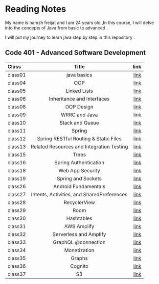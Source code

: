 # Reading Notes
My name is hamzh freijat and I am 24 years old ,In this course, I will delve into the concepts of Java from basic to advanced . 

I will put my journey to learn java step by step in this repository . 

## Code 401 - Advanced Software Development


| Class   |                                             Title                                             |                                                                 link |
|:--------|:---------------------------------------------------------------------------------------------:|---------------------------------------------------------------------:|
| class01 |                                          java basics                                          | [link](https://hamzhfreajat.github.io/reading-notes/java401/class01) |
| class04 |                                              OOP                                              | [link](https://hamzhfreajat.github.io/reading-notes/java401/class04) |
| class05 |                                         Linked Lists                                          | [link](https://hamzhfreajat.github.io/reading-notes/java401/class05) |
| class06 |                                  Inheritance and Interfaces                                   | [link](https://hamzhfreajat.github.io/reading-notes/java401/class06) |
| class08 |                                          OOP Design                                           | [link](https://hamzhfreajat.github.io/reading-notes/java401/class08) |
| class09 |                                         WRRC and Java                                         | [link](https://hamzhfreajat.github.io/reading-notes/java401/class09) |
| class10 |                                        Stack and Queue                                        | [link](https://hamzhfreajat.github.io/reading-notes/java401/class10) |
| class11 |                                            Spring                                             | [link](https://hamzhfreajat.github.io/reading-notes/java401/class11) |
| class12 |                             Spring RESTful Routing & Static Files                             | [link](https://hamzhfreajat.github.io/reading-notes/java401/class12) |
| class13 |                           Related Resources and Integration Testing                           | [link](https://hamzhfreajat.github.io/reading-notes/java401/class13) |
| class15 |                                             Trees                                             | [link](https://hamzhfreajat.github.io/reading-notes/java401/class15) |
| class16 |                                     Spring Authentication                                     | [link](https://hamzhfreajat.github.io/reading-notes/java401/class16) |
| class18 |                                       Web App Security                                        | [link](https://hamzhfreajat.github.io/reading-notes/java401/class18) |
| class19 |                                      Spring and Sockets                                       | [link](https://hamzhfreajat.github.io/reading-notes/java401/class19) |
| class26 |                                     Android Fundamentals                                      | [link](https://hamzhfreajat.github.io/reading-notes/java401/class26) |
| class27 |                          Intents, Activities, and SharedPreferences                           | [link](https://hamzhfreajat.github.io/reading-notes/java401/class27) |
| class28 |                                         RecyclerView                                          | [link](https://hamzhfreajat.github.io/reading-notes/java401/class28) |
| class29 |                                             Room                                              | [link](https://hamzhfreajat.github.io/reading-notes/java401/class29) |
| class30 |                                          Hashtables                                           | [link](https://hamzhfreajat.github.io/reading-notes/java401/class30) |
| class31 |                                          AWS Amplify                                          | [link](https://hamzhfreajat.github.io/reading-notes/java401/class31) |
| class32 |                                    Serverless and Amplify                                     | [link](https://hamzhfreajat.github.io/reading-notes/java401/class32) |
| class33 |                                      GraphQL @connection                                      | [link](https://hamzhfreajat.github.io/reading-notes/java401/class33) |
| class34 |                                         Monetization                                          | [link](https://hamzhfreajat.github.io/reading-notes/java401/class34) |
| class35 |                                            Graphs                                             | [link](https://hamzhfreajat.github.io/reading-notes/java401/class35) |
| class36 |                                            Cognito                                            | [link](https://hamzhfreajat.github.io/reading-notes/java401/class36) |
| class37 |                                              S3                                               | [link](https://hamzhfreajat.github.io/reading-notes/java401/class37) |


